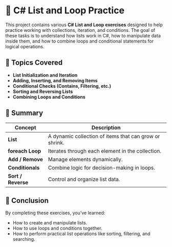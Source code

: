 # 📘 C# List and Loop Practice

This project contains various **C# List and Loop exercises** designed to help practice working with collections, iteration, and conditions.
The goal of these tasks is to understand how lists work in C#, how to manipulate data inside them, and how to combine loops and conditional statements for logical operations.

## 🧠 Topics Covered

* **List Initialization and Iteration**
* **Adding, Inserting, and Removing Items**
* **Conditional Checks (Contains, Filtering, etc.)**
* **Sorting and Reversing Lists**
* **Combining Loops and Conditions**

## 🧾 Summary

| Concept            | Description                                            |
| ------------------ | ------------------------------------------------------ |
| **List**           | A dynamic collection of items that can grow or shrink. |
| **foreach Loop**   | Iterates through each element in the collection.       |
| **Add / Remove**   | Manage elements dynamically.                           |
| **Conditionals**   | Combine logic for decision-making in loops.            |
| **Sort / Reverse** | Control and organize list data.                        |

## 🏁 Conclusion

By completing these exercises, you’ve learned:

* How to create and manipulate lists.
* How to use loops and conditions together.
* How to perform practical list operations like sorting, filtering, and searching.
